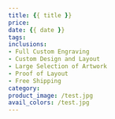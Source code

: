 ```yaml
---
title: {{ title }}
price: 
date: {{ date }}
tags: 
inclusions:
- Full Custom Engraving
- Custom Design and Layout
- Large Selection of Artwork
- Proof of Layout
- Free Shipping
category:  
product_image: /test.jpg
avail_colors: /test.jpg
---
```

